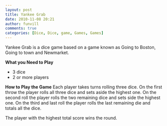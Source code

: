 ```yaml
---
layout: post
title: Yankee Grab
date: 2010-11-08 20:21
author: funvill
comments: true
categories: [Dice, Dice, game, Games, Games]
---
```

Yankee Grab is a dice game based on a game known as Going to Boston, Going to town and Newmarket.

<strong>What you Need to Play</strong>
<ul>
	<li>3 dice</li>
	<li>2 or more players</li>
</ul>
<strong>How to Play the Game</strong>
Each player takes turns rolling three dice.
On the first throw the player rolls all three dice and sets aside the highest one.
On the second roll the player rolls the two remaining dice and sets side the highest one.
On the third and last roll the player rolls the last remaining die and totals all the dice.

The player with the highest total score wins the round.
